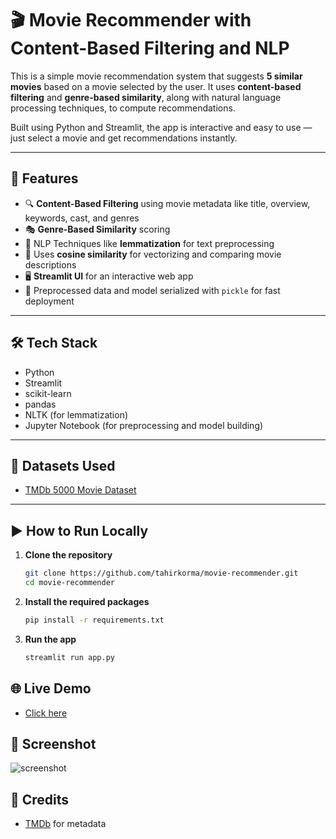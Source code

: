 # 🎬 Movie Recommender with Content-Based Filtering and NLP

This is a simple movie recommendation system that suggests **5 similar movies** based on a movie selected by the user. It uses **content-based filtering** and **genre-based similarity**, along with natural language processing techniques, to compute recommendations.

Built using Python and Streamlit, the app is interactive and easy to use — just select a movie and get recommendations instantly.

---

## 🚀 Features

- 🔍 **Content-Based Filtering** using movie metadata like title, overview, keywords, cast, and genres
- 🎭 **Genre-Based Similarity** scoring
- 🧠 NLP Techniques like **lemmatization** for text preprocessing
- 🧰 Uses **cosine similarity** for vectorizing and comparing movie descriptions
- 🖥️ **Streamlit UI** for an interactive web app
- 💾 Preprocessed data and model serialized with `pickle` for fast deployment

---

## 🛠 Tech Stack

- Python
- Streamlit
- scikit-learn
- pandas
- NLTK (for lemmatization)
- Jupyter Notebook (for preprocessing and model building)

---

## 📁 Datasets Used

- [TMDb 5000 Movie Dataset](https://www.kaggle.com/datasets/tmdb/tmdb-movie-metadata)

---

## ▶️ How to Run Locally

1. **Clone the repository**
   ```bash
   git clone https://github.com/tahirkorma/movie-recommender.git
   cd movie-recommender

2. **Install the required packages**
   ```bash
   pip install -r requirements.txt

3. **Run the app**
   ```bash
   streamlit run app.py

##  🌐 Live Demo   
   -   [Click here](https://moviesrecommenderbytahirkorma.streamlit.app)

##  📸 Screenshot
   ![screenshot](https://github.com/user-attachments/assets/f5cc0cfc-3a7d-49f4-be2b-3555c7cd94b4)

##  🙌 Credits
   -   [TMDb](https://www.themoviedb.org/) for metadata
